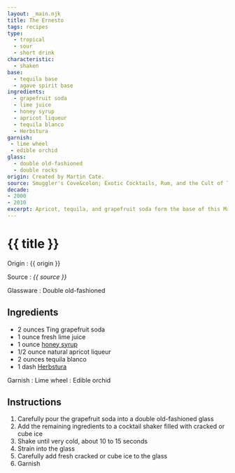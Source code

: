 ```yaml
---
layout: _main.njk
title: The Ernesto
tags: recipes
type:
  - tropical
  - sour
  - short drink
characteristic:
  - shaken
base:
  - tequila base
  - agave spirit base
ingredients:
  - grapefruit soda
  - lime juice
  - honey syrup
  - apricot liqueur
  - tequila blanco
  - Herbstura
garnish:
 - lime wheel
 - edible orchid
glass:
  - double old-fashioned
  - double rocks
origin: Created by Martin Cate.
source: Smuggler's Cove&colon; Exotic Cocktails, Rum, and the Cult of Tiki
decade:
- 2000
- 2010
excerpt: Apricot, tequila, and grapefruit soda form the base of this Martin Cate original.
---
```

<!-- markdownlint-disable MD025 -->
# {{ title }}
<!-- markdownlint-disable MD025 -->

Origin
  : {{ origin }}

Source
  : <cite>{{ source }}</cite>

Glassware
  : Double old-fashioned

## Ingredients

* 2 ounces Ting grapefruit soda
* 1 ounce fresh lime juice
* 1 ounce [honey syrup](/mixes/honey-syrup/)
* 1/2 ounce natural apricot liqueur
* 2 ounces tequila blanco
* 1 dash [Herbstura](/mixes/herbstura/)

Garnish
  : Lime wheel
  : Edible orchid

## Instructions

1. Carefully pour the grapefruit soda into a double old-fashioned glass
2. Add the remaining ingredients to a cocktail shaker filled with cracked or cube ice
3. Shake until very cold, about 10 to 15 seconds
4. Strain into the glass
5. Carefully add fresh cracked or cube ice to the glass
6. Garnish
